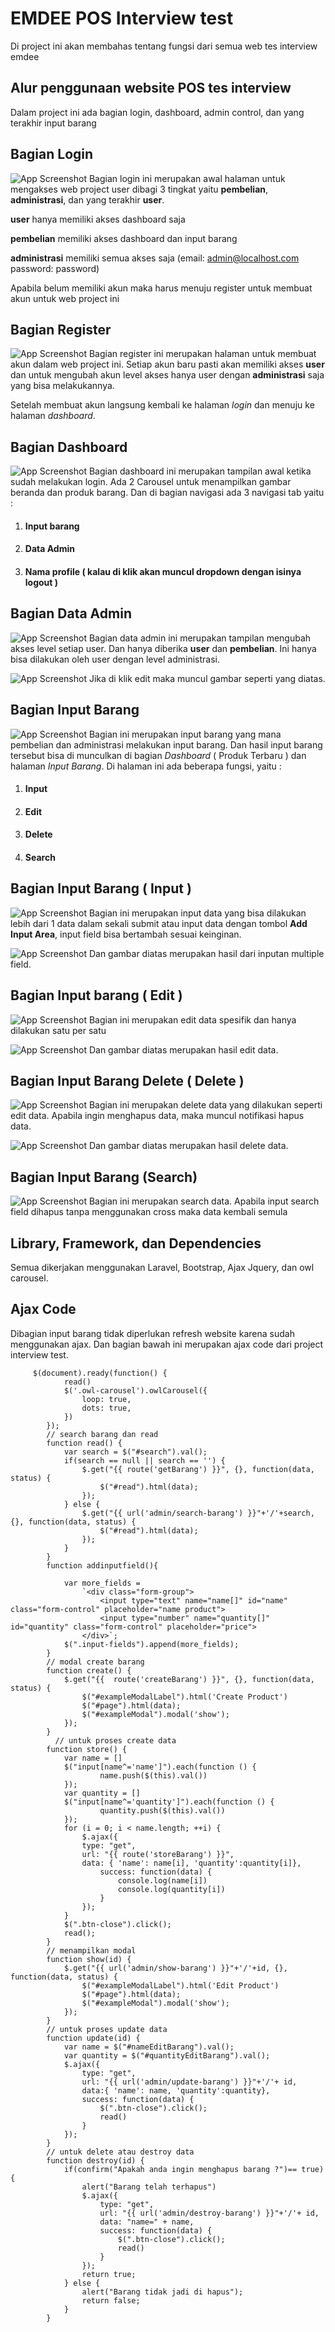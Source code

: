 
# EMDEE POS Interview test

Di project ini akan membahas tentang fungsi dari semua web tes interview emdee


## Alur penggunaan website POS tes interview

Dalam project ini ada bagian login, dashboard, admin control, dan yang terakhir input barang


## Bagian Login

![App Screenshot](https://i.imgur.com/VJKqFEc.jpeg)
Bagian login ini merupakan awal halaman untuk mengakses web project user dibagi 3 tingkat yaitu **pembelian**, **administrasi**, dan yang terakhir **user**.

**user** hanya memiliki akses dashboard saja

**pembelian** memiliki akses dashboard dan input barang

**administrasi**  memiliki semua akses saja (email: admin@localhost.com password: password)

Apabila belum memiliki akun maka harus menuju register untuk membuat akun untuk web project ini
## Bagian Register

![App Screenshot](https://i.imgur.com/TDq76Se.jpeg)
Bagian register ini merupakan halaman untuk membuat akun dalam web project ini. Setiap akun baru pasti akan memiliki akses **user** dan untuk mengubah akun level akses hanya user dengan **administrasi** saja yang bisa melakukannya. 

Setelah membuat akun langsung kembali ke halaman *login* dan menuju ke halaman *dashboard*.
## Bagian Dashboard
![App Screenshot](https://i.imgur.com/LTT0ajY.jpeg)
Bagian dashboard  ini merupakan tampilan awal ketika sudah melakukan login. Ada 2 Carousel untuk menampilkan gambar beranda dan produk barang. Dan di bagian navigasi ada 3 navigasi tab yaitu :

1. #### Input barang
2. #### Data Admin
3. #### Nama profile ( kalau di klik akan muncul dropdown dengan isinya logout )


## Bagian Data Admin
![App Screenshot](https://i.imgur.com/LXbmsQz.jpeg)
Bagian data admin  ini merupakan tampilan mengubah akses level setiap user. Dan hanya diberika **user** dan **pembelian**. Ini hanya bisa dilakukan oleh user dengan level administrasi.

![App Screenshot](https://i.imgur.com/PNh5X0A.jpeg)
Jika di klik edit maka muncul gambar seperti yang diatas.
## Bagian Input Barang
![App Screenshot](https://i.imgur.com/cCruxhX.jpeg)
Bagian ini merupakan input barang yang mana pembelian dan administrasi melakukan input barang. Dan hasil input barang tersebut bisa di munculkan di bagian *Dashboard* ( Produk Terbaru ) dan halaman *Input Barang*. Di halaman ini ada beberapa fungsi, yaitu :
1. #### Input
2. #### Edit
3. #### Delete
4. #### Search



## Bagian Input Barang ( Input )
![App Screenshot](https://i.imgur.com/mCyMwYq.jpeg)
Bagian ini merupakan input data yang bisa dilakukan lebih dari 1 data dalam sekali submit atau input data dengan tombol **Add Input Area**, input field bisa bertambah sesuai keinginan.


![App Screenshot](https://i.imgur.com/E1x2ZtQ.jpeg)
Dan gambar diatas merupakan hasil dari inputan multiple field.

## Bagian Input barang ( Edit )
![App Screenshot](https://i.imgur.com/HHv8eFv.jpeg)
Bagian ini merupakan edit data spesifik dan hanya dilakukan satu per satu


![App Screenshot](https://i.imgur.com/0jUtvO8.jpeg)
Dan gambar diatas merupakan hasil edit data.
## Bagian Input Barang Delete ( Delete )
![App Screenshot](https://i.imgur.com/OgZbYiA.jpeg)
Bagian ini merupakan delete data yang dilakukan seperti edit data. Apabila ingin menghapus data, maka muncul notifikasi hapus data.


![App Screenshot](https://i.imgur.com/yIS7YZm.jpeg)
Dan gambar diatas merupakan hasil delete data.
## Bagian Input Barang (Search)
![App Screenshot](https://i.imgur.com/fzxRHYt.jpeg)
Bagian ini merupakan search data. Apabila input search field dihapus tanpa menggunakan cross maka data kembali semula

## Library, Framework, dan Dependencies
Semua dikerjakan menggunakan Laravel, Bootstrap, Ajax Jquery, dan owl carousel.
## Ajax Code
Dibagian input barang tidak diperlukan refresh website karena sudah menggunakan ajax. Dan bagian bawah ini merupakan ajax code dari project interview test.
```http
     $(document).ready(function() {
            read()
            $('.owl-carousel').owlCarousel({
                loop: true,
                dots: true,
            })
        });
        // search barang dan read
        function read() {
            var search = $("#search").val();
            if(search == null || search == '') {
                $.get("{{ route('getBarang') }}", {}, function(data, status) {
                    $("#read").html(data);
                });
            } else {
                $.get("{{ url('admin/search-barang') }}"+'/'+search, {}, function(data, status) {
                    $("#read").html(data);
                });
            }
        }
        function addinputfield(){
    
            var more_fields = 
                `<div class="form-group">
                    <input type="text" name="name[]" id="name" class="form-control" placeholder="name product">
                    <input type="number" name="quantity[]" id="quantity" class="form-control" placeholder="price">
                </div>`;
            $(".input-fields").append(more_fields);
        }
        // modal create barang
        function create() {
            $.get("{{  route('createBarang') }}", {}, function(data, status) {
                $("#exampleModalLabel").html('Create Product')
                $("#page").html(data);
                $("#exampleModal").modal('show');
            });
        }
          // untuk proses create data
        function store() {
            var name = []
            $("input[name^='name']").each(function () {
                    name.push($(this).val())
            });
            var quantity = []
            $("input[name^='quantity']").each(function () {
                    quantity.push($(this).val())
            });
            for (i = 0; i < name.length; ++i) {
                $.ajax({
                type: "get",
                url: "{{ route('storeBarang') }}",
                data: { 'name': name[i], 'quantity':quantity[i]},
                    success: function(data) {
                        console.log(name[i])
                        console.log(quantity[i])
                    }
                });
            }
            $(".btn-close").click();
            read();
        }
        // menampilkan modal
        function show(id) {
            $.get("{{ url('admin/show-barang') }}"+'/'+id, {}, function(data, status) {
                $("#exampleModalLabel").html('Edit Product')
                $("#page").html(data);
                $("#exampleModal").modal('show');
            });
        }
        // untuk proses update data
        function update(id) {
            var name = $("#nameEditBarang").val();
            var quantity = $("#quantityEditBarang").val();
            $.ajax({
                type: "get",
                url: "{{ url('admin/update-barang') }}"+'/'+ id,
                data:{ 'name': name, 'quantity':quantity},
                success: function(data) {
                    $(".btn-close").click();
                    read()
                }
            });
        }
        // untuk delete atau destroy data
        function destroy(id) {
            if(confirm("Apakah anda ingin menghapus barang ?")== true) {
                alert("Barang telah terhapus")
                $.ajax({
                    type: "get",
                    url: "{{ url('admin/destroy-barang') }}"+'/'+ id,
                    data: "name=" + name,
                    success: function(data) {
                        $(".btn-close").click();
                        read()
                    }
                });
                return true;
            } else {
                alert("Barang tidak jadi di hapus");
                return false;
            }
        }
```